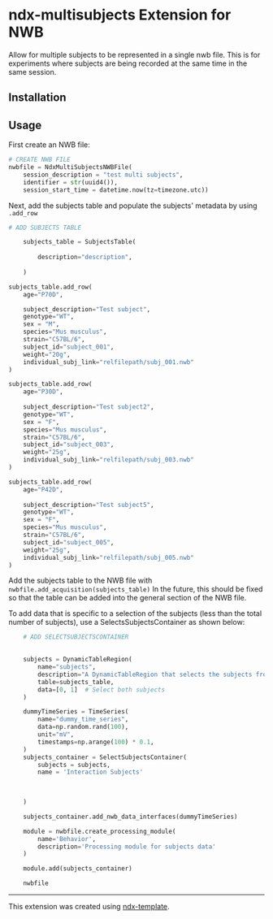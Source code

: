 # ndx-multisubjects Extension for NWB

Allow for multiple subjects to be represented in a single nwb file. This is for experiments where subjects are being recorded at the same time in the same session.

## Installation


## Usage

First create an NWB file:

```python
# CREATE NWB FILE
nwbfile = NdxMultiSubjectsNWBFile(
    session_description = "test multi subjects",
    identifier = str(uuid4()), 
    session_start_time = datetime.now(tz=timezone.utc))
```


Next, add the subjects table and populate the subjects' metadata by using `.add_row`
```python
# ADD SUBJECTS TABLE

    subjects_table = SubjectsTable(
        
        description="description",
        
    )

subjects_table.add_row(
    age="P70D",

    subject_description="Test subject",
    genotype="WT",
    sex = "M",
    species="Mus musculus",
    strain="C57BL/6",
    subject_id="subject_001",
    weight="20g",
    individual_subj_link="relfilepath/subj_001.nwb"
)

subjects_table.add_row(
    age="P30D",
    
    subject_description="Test subject2",
    genotype="WT",
    sex = "F",
    species="Mus musculus",
    strain="C57BL/6",
    subject_id="subject_003",
    weight="25g",
    individual_subj_link="relfilepath/subj_003.nwb"
)

subjects_table.add_row(
    age="P42D",
    
    subject_description="Test subject5",
    genotype="WT",
    sex = "F",
    species="Mus musculus",
    strain="C57BL/6",
    subject_id="subject_005",
    weight="25g",
    individual_subj_link="relfilepath/subj_005.nwb"
)
```
Add the subjects table to the NWB file with  `nwbfile.add_acquisition(subjects_table)`
In the future,  this should be fixed so that the table can be added into the general section of the NWB file.

To add data that is specific to a selection of the subjects (less than the total number of subjects), use a SelectsSubjectsContainer as shown below:

```python
    # ADD SELECTSUBJECTSCONTAINER

    
    subjects = DynamicTableRegion(
        name="subjects",
        description="A DynamicTableRegion that selects the subjects from the SubjectsTable that are included in this container.",
        table=subjects_table,
        data=[0, 1]  # Select both subjects
    )

    dummyTimeSeries = TimeSeries(
        name="dummy_time_series",
        data=np.random.rand(100),  
        unit="mV",
        timestamps=np.arange(100) * 0.1,
    )
    subjects_container = SelectSubjectsContainer(
        subjects = subjects,
        name = 'Interaction Subjects'

        
        
    )

    subjects_container.add_nwb_data_interfaces(dummyTimeSeries)

    module = nwbfile.create_processing_module(
        name='Behavior',
        description='Processing module for subjects data'
    )

    module.add(subjects_container)

    nwbfile


```

---
This extension was created using [ndx-template](https://github.com/nwb-extensions/ndx-template).


